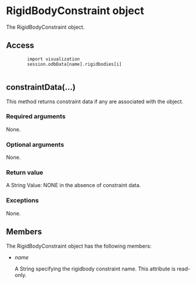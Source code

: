 # RigidBodyConstraint object

The RigidBodyConstraint object.

## Access

```
        import visualization
        session.odbData[name].rigidbodies[i]
      
```

## constraintData(...)



This method returns constraint data if any are associated with the object.



### Required arguments

None.

### Optional arguments

None.

### Return value

A String Value: NONE in the absence of constraint data.

### Exceptions

None.



## Members

The RigidBodyConstraint object has the following members:

- *name*

  A String specifying the rigidbody constraint name. This attribute is read-only.